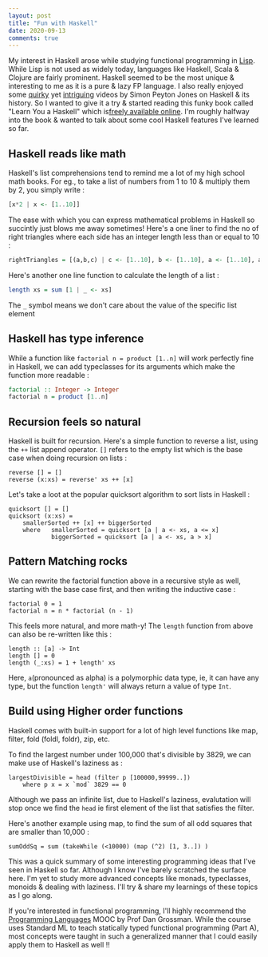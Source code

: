 ```yaml
---
layout: post
title: "Fun with Haskell"
date: 2020-09-13
comments: true
---
```



My interest in Haskell arose while studying functional programming in [Lisp](https://pritesh-shrivastava.github.io/blog/2020/08/30/sicp-so-far). While Lisp is not used as widely today, languages like Haskell, Scala & Clojure are fairly prominent. Haskell seemed to be the most unique & interesting to me as it is a pure & lazy FP language. I also really enjoyed some [quirky](https://youtu.be/SqWDAo1Jnyc) yet [intriguing](https://www.youtube.com/watch?v=re96UgMk6GQ) videos by Simon Peyton Jones on Haskell & its history. So I wanted to give it a try & started reading this funky book called "Learn You a Haskell" which is[freely available online](http://learnyouahaskell.com/). I'm roughly halfway into the book & wanted to talk about some cool Haskell features I've learned so far.

## Haskell reads like math

Haskell's list comprehensions tend to remind me a lot of my high school math books. For eg., to take a list of numbers from 1 to 10 & multiply them by 2, you simply write :  
```haskell
[x*2 | x <- [1..10]]
``` 

The ease with which you can express mathematical problems in Haskell so succintly just blows me away sometimes! Here's a one liner to find the no of right triangles where each side has an integer length less than or equal to 10 :  
```haskell
rightTriangles = [(a,b,c) | c <- [1..10], b <- [1..10], a <- [1..10], a^2 + b^2 == c^2]
```

Here's another one line function to calculate the length of a list :  
```haskell
length xs = sum [1 | _ <- xs]
```

The `_` symbol means we don't care about the value of the specific list element

## Haskell has type inference

While a function like `factorial n = product [1..n]` will work perfectly fine in Haskell, we can add typeclasses for its arguments which make the function more readable :  
```haskell
factorial :: Integer -> Integer  
factorial n = product [1..n]
```


## Recursion feels so natural

Haskell is built for recursion. Here's a simple function to reverse a list, using the `++` list append operator. `[]` refers to the empty list which is the base case when doing recursion on lists :  
```
reverse [] = []  
reverse (x:xs) = reverse' xs ++ [x]
```

Let's take a loot at the popular quicksort algorithm to sort lists in Haskell :  
```
quicksort [] = []  
quicksort (x:xs) =   
    smallerSorted ++ [x] ++ biggerSorted
    where   smallerSorted = quicksort [a | a <- xs, a <= x]  
            biggerSorted = quicksort [a | a <- xs, a > x]
```

## Pattern Matching rocks

We can rewrite the factorial function above in a recursive style as well, starting with the base case first, and then writing the inductive case :  
```
factorial 0 = 1  
factorial n = n * factorial (n - 1)
```

This feels more natural, and more math-y! The `length` function from above can also be re-written like this :  
```
length :: [a] -> Int
length [] = 0  
length (_:xs) = 1 + length' xs 
```

Here, `a`(pronounced as alpha) is a polymorphic data type, ie, it can have any type, but the function `length'` will always return a value of type `Int`. 

## Build using Higher order functions

Haskell comes with built-in support for a lot of high level functions like map, filter, fold (foldl, foldr), zip, etc.


To find the largest number under 100,000 that's divisible by 3829, we can make use of Haskell's laziness as :  
```
largestDivisible = head (filter p [100000,99999..])  
    where p x = x `mod` 3829 == 0
```
Although we pass an infinite list, due to Haskell's laziness, evalutation will stop once we find the `head` ie first element of the list that satisfies the filter.

Here's another example using map, to find the sum of all odd squares that are smaller than 10,000 :  
```
sumOddSq = sum (takeWhile (<10000) (map (^2) [1, 3..]) )
```


This was a quick summary of some interesting programming ideas that I've seen in Haskell so far. Although I know I've barely scratched the surface here. I'm yet to study more advanced concepts like monads, typeclasses, monoids & dealing with laziness. I'll try & share my learnings of these topics as I go along. 

If you're interested in functional programming, I'll highly recommend the [Programming Languages](https://www.coursera.org/learn/programming-languages) MOOC by Prof Dan Grossman. While the course uses Standard ML to teach statically typed functional programming (Part A), most concepts were taught in such a generalized manner that I could easily apply them to Haskell as well !!